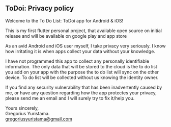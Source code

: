 ## ToDoi: Privacy policy

Welcome to the To Do List: ToDoi app for Android & iOS!

This is my first flutter personal project, that available open source on initial release and will be available on google play and app store

As an avid Android and iOS user myself, I take privacy very seriously.
I know how irritating it is when apps collect your data without your knowledge.

I have not programmed this app to collect any personally identifiable information. The only data that will be stored to the cloud is the to do list you add on your app with the purpose the to do list will sync on the other device. 
To do list will be collected without us knowing the identity owner.

If you find any security vulnerability that has been inadvertently caused by me, or have any question regarding how the app protectes your privacy, please send me an email and I will surely try to fix it/help you.

Yours sincerely,  
Gregorius Yuristama.   
gregoriusyuristama@gmail.com
